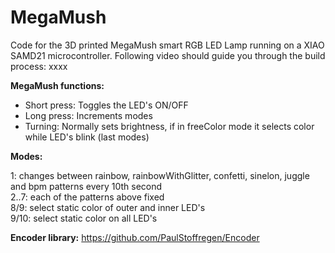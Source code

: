 # MegaMush
Code for the 3D printed MegaMush smart RGB LED Lamp running on a XIAO SAMD21 microcontroller. 
Following video should guide you through the build process: xxxx

**MegaMush functions:**   
- Short press: Toggles the LED's ON/OFF  
- Long press: Increments modes  
- Turning: Normally sets brightness, if in freeColor mode it selects color while LED's blink (last modes)  

**Modes:**    
    
1:    changes between rainbow, rainbowWithGlitter, confetti, sinelon, juggle and bpm patterns every 10th second    
2..7: each of the patterns above fixed    
8/9:  select static color of outer and inner LED's    
9/10: select static color on all LED's


**Encoder library:**
        https://github.com/PaulStoffregen/Encoder
